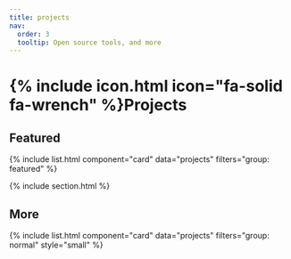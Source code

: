 ```yaml
---
title: projects
nav:
  order: 3
  tooltip: Open source tools, and more
---
```


# {% include icon.html icon="fa-solid fa-wrench" %}Projects

## Featured

{% include list.html component="card" data="projects" filters="group: featured" %}

{% include section.html %}

## More

{% include list.html component="card" data="projects" filters="group: normal" style="small" %}
